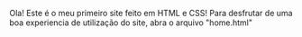 Ola!
Este é o meu primeiro site feito em HTML e CSS!
Para desfrutar de uma boa experiencia de utilização do site, abra o arquivo "home.html"
